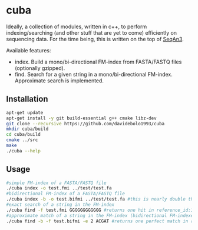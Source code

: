 # cuba

Ideally, a collection of modules, written in c++, to perform indexing/searching (and other stuff that are yet to come) efficiently on sequencing data.
For the time being, this is written on the top of [SeqAn3](https://github.com/seqan/seqan3.git).

Available features:

- index. Build a mono/bi-directional FM-index from FASTA/FASTQ files (optionally gzipped).
- find. Search for a given string in a mono/bi-directional FM-index. Approximate search is implemented.


## Installation

``` bash
apt-get update
apt-get install -y git build-essential g++ cmake libz-dev
git clone --recursive https://github.com/davidebolo1993/cuba
mkdir cuba/build
cd cuba/build
cmake ../src
make
./cuba --help
```

## Usage

``` bash
#simple FM-index of a FASTA/FASTQ file
./cuba index -o test.fmi ../test/test.fa
#bidirectional FM-index of a FASTA/FASTQ file
./cuba index -b -o test.bifmi ../test/test.fa #this is nearly double the size of a monodirectional FM-index
#exact search of a string in the FM-index
./cuba find -f test.fmi GGGGGGGGGGGG #returns one hit in reference_id:1 (second sequence)
#approximate match of a string in the FM-index (bidirectional FM-indexes allow for faster approximate search). Allow up-to 2 errors (max 1 mismatch and 1 insertion).
./cuba find -b -f test.bifmi -e 2 ACGAT #returns one perfect match in reference_id:0 (first squence) and one approximate match (2 dels) in reference_id:1 (second sequence)
```

